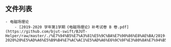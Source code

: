 

## 文件列表

    - 电磁场理论
        - [2019-2020 学年第1学期《电磁场理论》补考试卷 B 卷.pdf](https://github.com/bjut-swift/BJUT-Helper/raw/master/./%E7%94%B5%E7%A3%81%E5%9C%BA%E7%90%86%E8%AE%BA/2019-2020%20%E5%AD%A6%E5%B9%B4%E7%AC%AC1%E5%AD%A6%E6%9C%9F%E3%80%8A%E7%94%B5%E7%A3%81%E5%9C%BA%E7%90%86%E8%AE%BA%E3%80%8B%E8%A1%A5%E8%80%83%E8%AF%95%E5%8D%B7%20B%20%E5%8D%B7.pdf)
